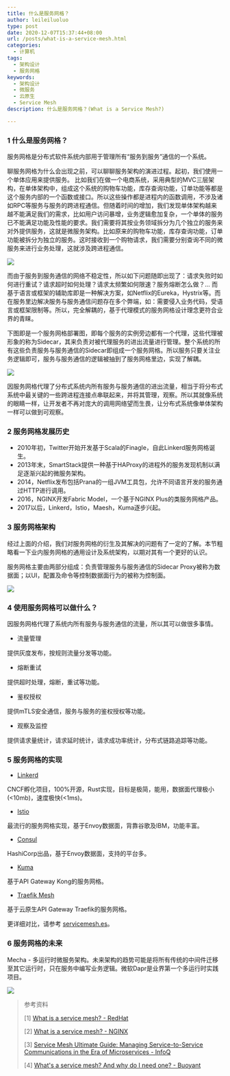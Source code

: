 ```yaml
---
title: 什么是服务网格？
author: leileiluoluo
type: post
date: 2020-12-07T15:37:44+08:00
url: /posts/what-is-a-service-mesh.html
categories:
  - 计算机
tags:
  - 架构设计
  - 服务网格
keywords:
  - 架构设计
  - 微服务
  - 云原生
  - Service Mesh
description: 什么是服务网格？(What is a Service Mesh?)

---
```

### 1 什么是服务网格？

服务网格是分布式软件系统内部用于管理所有“服务到服务”通信的一个系统。

聊服务网格为什么会出现之前，可以聊聊服务架构的演进过程。起初，我们使用一个单体应用来提供服务。
比如我们在做一个电商系统，采用典型的MVC三层架构，在单体架构中，组成这个系统的购物车功能，库存查询功能，订单功能等都是这个服务内部的一个函数或接口。所以这些操作都是进程内的函数调用，不涉及诸如RPC等服务与服务的跨进程通信。但随着时间的增加，我们发现单体架构越来越不能满足我们的需求，比如用户访问暴增，业务逻辑愈加复杂，一个单体的服务已不能满足功能及性能的要求。我们需要将其按业务领域拆分为几个独立的服务来对外提供服务，这就是微服务架构。比如原来的购物车功能，库存查询功能，订单功能被拆分为独立的服务。这时接收到一个购物请求，我们需要分别查询不同的微服务来进行业务处理，这就涉及跨进程通信。

![](https://leileiluoluo.github.io/static/images/uploads/2020/12/service-mesh-micro-service.png#center)

而由于服务到服务通信的网络不稳定性，所以如下问题随即出现了：请求失败时如何进行重试？请求超时如何处理？请求太频繁如何限速？服务熔断怎么做？... 而基于语言或框架的辅助库即是一种解决方案，如Netflix的Eureka，Hystrix等。而在服务里边解决服务与服务通信问题存在多个弊端，如：需要侵入业务代码，受语言或框架限制等。所以，完全解耦的，基于代理模式的服务网格设计理念更符合业界的青睐。

下图即是一个服务网格部署图，即每个服务的实例旁边都有一个代理，这些代理被形象的称为Sidecar，其来负责对被代理服务的进出流量进行管理。整个系统的所有这些负责服务与服务通信的Sidecar即组成一个服务网格。所以服务只要关注业务逻辑即可，服务与服务通信的逻辑被抽到了服务网格里边，实现了解耦。

![](https://leileiluoluo.github.io/static/images/uploads/2020/12/service-mesh-network.png#center)

因服务网格代理了分布式系统内所有服务与服务通信的进出流量，相当于将分布式系统中最关键的一些跨进程连接点串联起来，并将其管理，观察。所以其就像系统的眼睛一样，让开发者不再对庞大的调用网络望而生畏，让分布式系统像单体架构一样可以做到可观察。

### 2 服务网格发展历史

- 2010年初，Twitter开始开发基于Scala的Finagle，自此Linkerd服务网格诞生。
- 2013年末，SmartStack提供一种基于HAProxy的进程外的服务发现机制以满足逐渐兴起的微服务架构。
- 2014，Netflix发布包括Prana的一组JVM工具包，允许不同语言开发的服务通过HTTP进行调用。
- 2016，NGINX开发Fabric Model，一个基于NGINX Plus的类服务网格产品。
- 2017以后，Linkerd，Istio，Maesh，Kuma逐步兴起。

### 3 服务网格架构

经过上面的介绍，我们对服务网格的衍生及其解决的问题有了一定的了解。本节粗略看一下业内服务网格的通用设计及系统架构，以期对其有一个更好的认识。

服务网格主要由两部分组成：负责管理服务与服务通信的Sidecar Proxy被称为数据面；以UI，配置及命令等控制数据面行为的被称为控制面。

![](https://leileiluoluo.github.io/static/images/uploads/2020/12/service-mesh-generic-topology.png#center)

### 4 使用服务网格可以做什么？

因服务网格代理了系统内所有服务与服务通信的流量，所以其可以做很多事情。

- 流量管理

提供灰度发布，按规则流量分发等功能。

- 熔断重试

提供超时处理，熔断，重试等功能。

- 鉴权授权

提供mTLS安全通信，服务与服务的鉴权授权等功能。

- 观察及监控

提供请求量统计，请求延时统计，请求成功率统计，分布式链路追踪等功能。

### 5 服务网格的实现

- [Linkerd](https://linkerd.io/)

CNCF孵化项目，100%开源，Rust实现，目标是极简，能用，数据面代理极小(<10mb)，速度极快(<1ms)。

- [Istio](https://istio.io/)

最流行的服务网格实现，基于Envoy数据面，背靠谷歌及IBM，功能丰富。

- [Consul](https://www.consul.io/)

HashiCorp出品，基于Envoy数据面，支持的平台多。

- [Kuma](https://kuma.io/)

基于API Gateway Kong的服务网格。

- [Traefik Mesh](https://containo.us/maesh/)

基于云原生API Gateway Traefik的服务网格。

更详细对比，请参考 [servicemesh.es](https://servicemesh.es/)。

### 6 服务网格的未来

Mecha - 多运行时微服务架构。未来架构的趋势可能是将所有传统的中间件迁移至其它运行时，只在服务中编写业务逻辑。微软Dapr是业界第一个多运行时实践项目。

![](https://leileiluoluo.github.io/static/images/uploads/2020/12/service-mesh-future.jpg#center)


> 参考资料
>
> [1] [What is a service mesh? - RedHat](https://www.redhat.com/en/topics/microservices/what-is-a-service-mesh#)
>
> [2] [What is a service mesh? - NGINX](https://www.nginx.com/blog/what-is-a-service-mesh/)
>
> [3] [Service Mesh Ultimate Guide: Managing Service-to-Service Communications in the Era of Microservices - InfoQ](https://www.infoq.com/articles/service-mesh-ultimate-guide/)
>
> [4] [What's a service mesh? And why do I need one? - Buoyant](https://buoyant.io/2020/10/12/what-is-a-service-mesh/)
